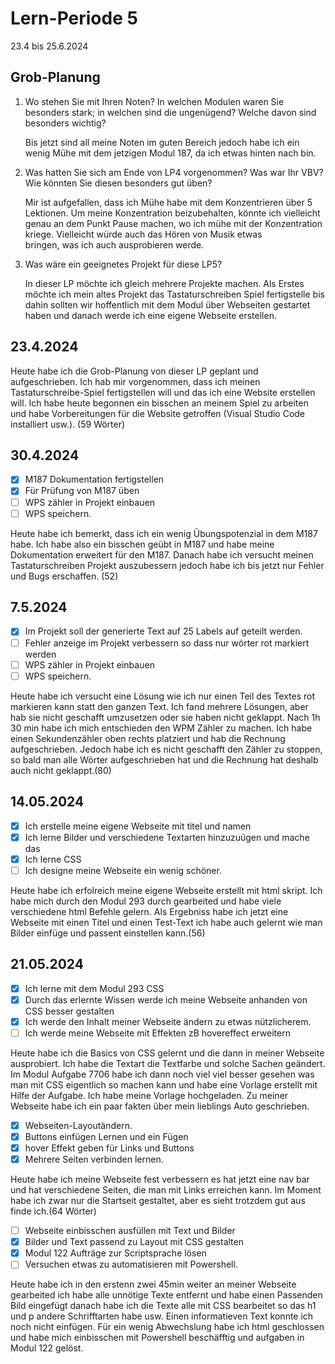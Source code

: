 # Lern-Periode 5

23.4 bis 25.6.2024

## Grob-Planung

1. Wo stehen Sie mit Ihren Noten? In welchen Modulen waren Sie besonders stark; in welchen sind die ungenügend? Welche davon sind besonders wichtig?

   Bis jetzt sind all meine Noten im guten Bereich jedoch habe ich ein wenig Mühe mit dem jetzigen Modul 187, da ich etwas hinten nach bin.
   
3. Was hatten Sie sich am Ende von LP4 vorgenommen? Was war Ihr VBV? Wie könnten Sie diesen besonders gut üben?
   
   Mir ist aufgefallen, dass ich Mühe habe mit dem Konzentrieren über 5  Lektionen. Um meine Konzentration beizubehalten, könnte ich vielleicht genau an dem Punkt Pause machen, wo ich mühe mit der Konzentration kriege. Vielleicht würde auch das Hören von Musik etwas    
bringen, was ich auch ausprobieren werde.
   
6. Was wäre ein geeignetes Projekt für diese LP5?
   
   In dieser LP möchte ich gleich mehrere Projekte machen. Als Erstes möchte ich mein altes Projekt das Tastaturschreiben Spiel fertigstelle bis dahin sollten wir hoffentlich mit dem Modul über Webseiten gestartet haben und danach werde ich eine eigene Webseite 
   erstellen.

## 23.4.2024

Heute habe ich die Grob-Planung von dieser LP geplant und aufgeschrieben. Ich hab mir vorgenommen, dass ich meinen Tastaturschreibe-Spiel fertigstellen will und das ich eine Website erstellen will. Ich habe heute begonnen ein bisschen an meinem Spiel zu arbeiten und habe Vorbereitungen für die Website getroffen (Visual Studio Code installiert usw.). (59 Wörter)
## 30.4.2024

- [x] M187 Dokumentation fertigstellen
- [x] Für Prüfung von M187 üben
- [ ] WPS zähler in Projekt einbauen
- [ ] WPS speichern.

Heute habe ich bemerkt, dass ich ein wenig Übungspotenzial in dem M187 habe. Ich habe also ein bisschen geübt in M187 und habe meine Dokumentation erweitert für den M187. Danach habe ich versucht meinen Tastaturschreiben Projekt auszubessern jedoch habe ich bis jetzt nur Fehler und Bugs erschaffen. (52)

## 7.5.2024

- [x] Im Projekt soll der generierte Text auf 25 Labels auf geteilt werden.
- [ ] Fehler anzeige im Projekt verbessern so dass nur wörter rot markiert werden
- [ ] WPS zähler in Projekt einbauen
- [ ] WPS speichern.

Heute habe ich versucht eine Lösung wie ich nur einen Teil des Textes rot markieren kann statt den ganzen Text. Ich fand mehrere Lösungen, aber hab sie nicht geschafft umzusetzen oder sie haben nicht geklappt. Nach 1h 30 min habe ich mich entschieden den WPM Zähler zu machen. Ich habe einen Sekundenzähler oben rechts platziert und hab die Rechnung aufgeschrieben. Jedoch habe ich es nicht geschafft den Zähler zu stoppen, so bald man alle Wörter aufgeschrieben hat und die Rechnung hat deshalb auch nicht geklappt.(80)

## 14.05.2024

- [x] Ich erstelle meine eigene Webseite mit titel und namen
- [x] Ich lerne Bilder und verschiedene Textarten hinzuzuügen und mache das
- [x] Ich lerne CSS
- [ ] Ich designe meine Webseite ein wenig schöner.

Heute habe ich erfolreich meine eigene Webseite erstellt mit html skript. Ich habe mich durch den Modul 293 durch gearbeited und habe viele verschiedene html Befehle gelern. Als Ergebniss habe ich jetzt eine Webseite mit einen Titel und einen Test-Text ich habe auch gelernt wie man Bilder einfüge und passent einstellen kann.(56)

## 21.05.2024

- [x] Ich lerne mit dem Modul 293 CSS
- [x] Durch das erlernte Wissen werde ich meine Webseite anhanden von CSS besser gestalten
- [x] Ich werde den Inhalt meiner Webseite ändern zu etwas nützlicherem.
- [ ] Ich werde meine Webseite mit Effekten zB hovereffect erweitern

Heute habe ich die Basics von CSS gelernt und die dann in meiner Webseite ausprobiert. Ich habe die Textart die Textfarbe und solche Sachen geändert. Im Modul Aufgabe 7706 habe ich dann noch viel viel besser gesehen was man mit CSS eigentlich so machen kann und habe eine Vorlage erstellt mit Hilfe der Aufgabe. Ich habe meine Vorlage hochgeladen. Zu meiner Webseite habe ich ein paar fakten über mein lieblings Auto geschrieben.

- [x] Webseiten-Layoutändern.
- [x] Buttons einfügen Lernen und ein Fügen
- [x] hover Effekt geben für Links und Buttons
- [x] Mehrere Seiten verbinden lernen.

Heute habe ich meine Webseite fest verbessern es hat jetzt eine nav bar und hat verschiedene Seiten, die man mit Links erreichen kann. Im Moment habe ich zwar nur die Startseit gestaltet, aber es sieht trotzdem gut aus finde ich.(64 Wörter)

- [ ] Webseite einbisschen ausfüllen mit Text und Bilder
- [x] Bilder und Text passend zu Layout mit CSS gestalten
- [x] Modul 122 Aufträge zur Scriptsprache lösen
- [ ] Versuchen etwas zu automatisieren mit Powershell.

Heute habe ich in den erstenn zwei 45min weiter an meiner Webseite gearbeited ich habe alle unnötige Texte entfernt und habe einen Passenden Bild eingefügt danach habe ich die Texte alle mit CSS bearbeitet so das h1 und p andere Schrifftarten habe usw. Einen
informatieven Text konnte ich noch nicht einfügen. Für ein wenig Abwechslung habe ich html geschlossen und habe mich einbisschen mit Powershell beschäfftig und aufgaben in Modul 122 gelöst.
